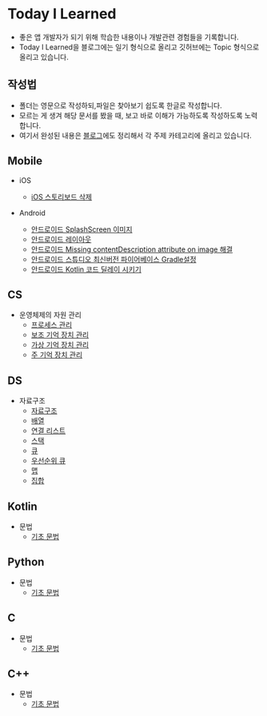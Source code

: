 # Today I Learned 

* 좋은 앱 개발자가 되기 위해 학습한 내용이나 개발관련 경험들을 기록합니다.
* Today I Learned을 블로그에는 일기 형식으로 올리고 깃허브에는 Topic 형식으로 올리고 있습니다.


## 작성법

* 폴더는 영문으로 작성하되,파일은 찾아보기 쉽도록 한글로 작성합니다.
* 모르는 게 생겨 해당 문서를 봤을 때, 보고 바로 이해가 가능하도록 작성하도록 노력합니다.
* 여기서 완성된 내용은 [블로그](https://jangwoojun.github.io/)에도 정리해서 각 주제 카테고리에 올리고 있습니다.


## Mobile
* iOS
    + [iOS 스토리보드 삭제](https://github.com/JangWoojun/TIL/blob/main/iOS/iOS%20%EC%8A%A4%ED%86%A0%EB%A6%AC%EB%B3%B4%EB%93%9C%20%EC%82%AD%EC%A0%9C.md)

* Android
    + [안드로이드 SplashScreen 이미지](https://github.com/JangWoojun/TIL/blob/main/Android/%EC%95%88%EB%93%9C%EB%A1%9C%EC%9D%B4%EB%93%9C%20SplashScreen%20%EC%9D%B4%EB%AF%B8%EC%A7%80.md)
    + [안드로이드 레이아웃](https://github.com/JangWoojun/TIL/blob/main/Android/%EC%95%88%EB%93%9C%EB%A1%9C%EC%9D%B4%EB%93%9C%20%EB%A0%88%EC%9D%B4%EC%95%84%EC%9B%83.md)
    + [안드로이드 Missing contentDescription attribute on image 해결](https://github.com/JangWoojun/TIL/blob/main/Android/%EC%95%88%EB%93%9C%EB%A1%9C%EC%9D%B4%EB%93%9C%20Missing%20contentDescription%20attribute%20on%20image%20%ED%95%B4%EA%B2%B0.md)
    + [안드로이드 스튜디오 최신버전 파이어베이스 Gradle설정](https://github.com/JangWoojun/TIL/blob/main/Android/%EC%95%88%EB%93%9C%EB%A1%9C%EC%9D%B4%EB%93%9C%20%ED%8C%8C%EC%9D%B4%EC%96%B4%EB%B2%A0%EC%9D%B4%EC%8A%A4%20%EC%B5%9C%EC%8B%A0%20Gradle%20%EC%84%A4%EC%A0%95.md)
    + [안드로이드 Kotlin 코드 딜레이 시키기](https://github.com/JangWoojun/TIL/blob/main/Android/%EC%95%88%EB%93%9C%EB%A1%9C%EC%9D%B4%EB%93%9C%20Kotlin%20%EC%BD%94%EB%93%9C%20%EC%A7%80%EC%97%B0.md)

## CS
* 운영체제의 자원 관리
    + [프로세스 관리](https://github.com/JangWoojun/TIL/blob/main/CS/%ED%94%84%EB%A1%9C%EC%84%B8%EC%8A%A4%20%EA%B4%80%EB%A6%AC.md)
    + [보조 기억 장치 관리](https://github.com/JangWoojun/TIL/blob/main/CS/%EB%B3%B4%EC%A1%B0%20%EA%B8%B0%EC%96%B5%20%EC%9E%A5%EC%B9%98%20%EA%B4%80%EB%A6%AC.md)
    + [가상 기억 장치 관리](https://github.com/JangWoojun/TIL/blob/main/CS/%EA%B0%80%EC%83%81%20%EA%B8%B0%EC%96%B5%20%EC%9E%A5%EC%B9%98%20%EA%B4%80%EB%A6%AC.md)
    + [주 기억 장치 관리](https://github.com/JangWoojun/TIL/blob/main/CS/%EC%A3%BC%20%EA%B8%B0%EC%96%B5%20%EC%9E%A5%EC%B9%98%20%EA%B4%80%EB%A6%AC.md)
    
## DS
* 자료구조
    + [자료구조](https://github.com/JangWoojun/TIL/blob/main/DS/%EC%9E%90%EB%A3%8C%EA%B5%AC%EC%A1%B0.md)
    + [배열](https://github.com/JangWoojun/TIL/blob/main/DS/%EB%B0%B0%EC%97%B4.md)
    + [연결 리스트](https://github.com/JangWoojun/TIL/blob/main/DS/%EC%97%B0%EA%B2%B0%20%EB%A6%AC%EC%8A%A4%ED%8A%B8.md)
    + [스택](https://github.com/JangWoojun/TIL/blob/main/DS/%EC%8A%A4%ED%83%9D.md)
    + [큐](https://github.com/JangWoojun/TIL/blob/main/DS/%ED%81%90.md)
    + [우선순위 큐](https://github.com/JangWoojun/TIL/blob/main/DS/%EC%9A%B0%EC%84%A0%EC%88%9C%EC%9C%84%20%ED%81%90.md)
    + [맵](https://github.com/JangWoojun/TIL/blob/main/DS/%EB%A7%B5.md)
    + [집합](https://github.com/JangWoojun/TIL/blob/main/DS/%EC%A7%91%ED%95%A9.md)

## Kotlin
* 문법
    + [기초 문법](https://github.com/JangWoojun/TIL/blob/main/Kotlin/Kotlin%20%EA%B8%B0%EB%B3%B8%20%EB%AC%B8%EB%B2%95.md)

## Python
* 문법
    + [기초 문법](https://github.com/JangWoojun/TIL/blob/main/Python/Python%20%EA%B8%B0%EB%B3%B8%EB%AC%B8%EB%B2%95.md)

## C
* 문법
    + [기초 문법](https://github.com/JangWoojun/TIL/blob/main/C/C%20%EA%B8%B0%EB%B3%B8%20%EB%AC%B8%EB%B2%95.md)


## C++
* 문법
    + [기초 문법](https://github.com/JangWoojun/TIL/blob/main/C%2B%2B/C%2B%2B%20%EA%B8%B0%EB%B3%B8%20%EB%AC%B8%EB%B2%95.md)